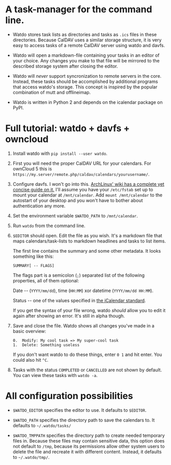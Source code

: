 # A task-manager for the command line.

*   Watdo stores task lists as directories and tasks as `.ics` files in these
    directories. Because CalDAV uses a similar storage structure, it is very
    easy to access tasks of a remote CalDAV server using watdo and davfs.

*   Watdo will open a markdown-file containing your tasks in an editor of your
    choice. Any changes you make to that file will be mirrored to the described
    storage system after closing the editor.

*   Watdo will *never* support syncronization to remote servers in the core.
    Instead, these tasks should be accomplished by additional programs that
    access watdo's storage. This concept is inspired by the popular combination
    of mutt and offlineimap.

*   Watdo is written in Python 2 and depends on the icalendar package on PyPI.


# Full tutorial: watdo + davfs + owncloud

1.  Install watdo with `pip install --user watdo`.

2.  First you will need the proper CalDAV URL for your calendars. For ownCloud
    5 this is `https://my.server/remote.php/caldav/calendars/yourusername/`.

3.  Configure davfs. I won't go into this. [ArchLinux' wiki has a complete yet
    concise guide on it.](https://wiki.archlinux.org/index.php/Davfs) I'll
    assume you have your `/etc/fstab` set up to mount your calendar at
    `/mnt/calendar`. Add `mount /mnt/calendar` to the autostart of your desktop
    and you won't have to bother about authentication any more.

4.  Set the environment variable `$WATDO_PATH` to `/mnt/calendar`.

5.  Run `watdo` from the command line.

6.  `$EDITOR` should open. Edit the file as you wish. It's a markdown file that
    maps calendars/task-lists to markdown headlines and tasks to list items.

    The first line contains the summary and some other metadata. It looks
    something like this:

        SUMMARY[ -- FLAGS]

    The flags part is a semicolon (`;`) separated list of the following
    properties, all of them optional:

    Date -- (`YYYY/mm/dd`), time (`HH:MM`) xor datetime (`YYYY/mm/dd HH:MM`).

    Status -- one of the values specified in
    [the iCalendar standard](http://www.kanzaki.com/docs/ical/status.html).

    If you get the syntax of your file wrong, watdo *should* allow you to edit
    it again after showing an error. It's still in alpha though.

7.  Save and close the file. Watdo shows all changes you've made in a basic
    overview:
    
        0.  Modify: My cool task => My super-cool task
        1.  Delete: Something useless

    If you don't want watdo to do these things, enter ``0 1`` and hit enter.
    You could also hit `^C`.

8.  Tasks with the status `COMPLETED` or `CANCELLED` are not shown by default.
    You can view these tasks with `watdo -a`.


# All configuration possibilities

*   `$WATDO_EDITOR` specifies the editor to use. It defaults to `$EDITOR`.

*   `$WATDO_PATH` specifies the directory path to save the calendars to. It
    defaults to `~/.watdo/tasks/`

*   `$WATDO_TMPPATH` specifies the directory path to create needed temporary
    files in. Because these files may contain sensitive data, this option does
    not default to `/tmp`, because its permissions allow other system users to
    delete the file and recreate it with different content. Instead, it
    defaults to `~/.watdo/tmp/`.
